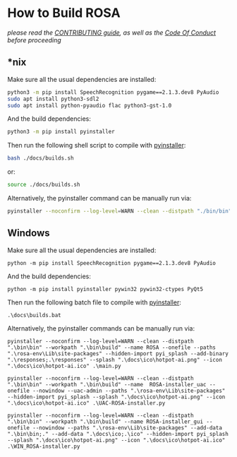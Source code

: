 # How to Build ROSA

*please read the [CONTRIBUTING guide](./CONTRIBUTING.md), as well as the [Code Of Conduct](./CODE_OF_CONDUCT.md) before proceeding*

## *nix

Make sure all the usual dependencies are installed:

```bash
python3 -m pip install SpeechRecognition pygame==2.1.3.dev8 PyAudio
sudo apt install python3-sdl2
sudo apt install python-pyaudio flac python3-gst-1.0
```

And the build dependencies:

```bash
python3 -m pip install pyinstaller
```

Then run the following shell script to compile with [pyinstaller](https://pyinstaller.org/en/stable/):

```bash
bash ./docs/builds.sh
```

or:

```bash
source ./docs/builds.sh
```

Alternatively, the pyinstaller command can be manually run via:

```bash
pyinstaller --noconfirm --log-level=WARN --clean --distpath "./bin/bin" --workpath "./bin/build" --name ROSA --onefile --paths "./rosa-env/Lib/site-packages" --hidden-import pyi_splash --add-binary "./responses:./responses" --splash "./docs/ico/hotpot-ai.png" --icon "./docs/ico/hotpot-ai.ico" ./main.py
```

## Windows

Make sure all the usual dependencies are installed:

```shell
python -m pip install SpeechRecognition pygame==2.1.3.dev8 PyAudio
```

And the build dependencies:

```shell
python -m pip install pyinstaller pywin32 pywin32-ctypes PyQt5
```

Then run the following batch file to compile with [pyinstaller](https://pyinstaller.org/en/stable/):

```shell
.\docs\builds.bat
```

Alternatively, the pyinstaller commands can be manually run via:

```shell
pyinstaller --noconfirm --log-level=WARN --clean --distpath ".\bin\bin" --workpath ".\bin\build" --name ROSA --onefile --paths ".\rosa-env\Lib\site-packages" --hidden-import pyi_splash --add-binary ".\responses;.\responses" --splash ".\docs\ico\hotpot-ai.png" --icon ".\docs\ico\hotpot-ai.ico" .\main.py

pyinstaller --noconfirm --log-level=WARN --clean --distpath ".\bin\bin" --workpath ".\bin\build" --name  ROSA-installer_uac --onefile --nowindow --uac-admin --paths ".\rosa-env\Lib\site-packages" --hidden-import pyi_splash --splash ".\docs\ico\hotpot-ai.png" --icon ".\docs\ico\hotpot-ai.ico" .\UAC-ROSA-installer.py

pyinstaller --noconfirm --log-level=WARN --clean --distpath ".\bin\bin" --workpath ".\bin\build" --name ROSA-installer_gui --onefile --nowindow --paths ".\rosa-env\Lib\site-packages" --add-data ".\bin\bin;." --add-data ".\docs\ico;.\ico" --hidden-import pyi_splash --splash ".\docs\ico\hotpot-ai.png" --icon ".\docs\ico\hotpot-ai.ico" .\WIN_ROSA-installer.py
```
